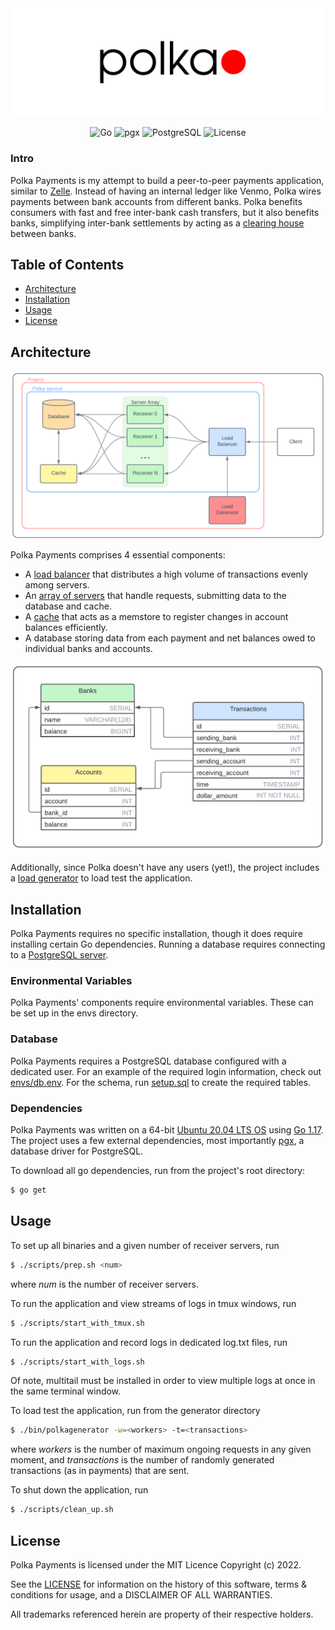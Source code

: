 <div align="center">
   <img alt="logo" src="files/logo.png">
</div>

<p align="center">
  <a>
    <img alt="Go" src="https://img.shields.io/badge/Go-1.17-lightblue">
  </a> 
  <a>
    <img alt="pgx" src="https://img.shields.io/badge/pgx-3.6.2-orange">
  </a> 
  <a>
    <img alt="PostgreSQL" src="https://img.shields.io/badge/PostgreSQL-12.9-green">
  </a> 
  <a>
    <img alt="License" src="https://img.shields.io/badge/License-MIT-red">
  </a>
</p>

### Intro

Polka Payments is my attempt to build a peer-to-peer payments application, similar to [Zelle](https://www.zellepay.com/). Instead of having an internal ledger like Venmo, Polka wires payments between bank accounts from different banks. Polka benefits consumers with fast and free inter-bank cash transfers, but it also benefits banks, simplifying inter-bank settlements by acting as a [clearing house](https://en.wikipedia.org/wiki/Clearing_house_(finance)) between banks.

## Table of Contents
- [Architecture](#Architecture)
- [Installation](#Installation)
- [Usage](#Usage)
- [License](#License)

## Architecture

<div align="center">
   <img alt="diagram" src="files/diagram2.png">
</div>

Polka Payments comprises 4 essential components: 
 - A [load balancer](https://github.com/sekerez/polka/tree/main/balancer) that distributes a high volume of transactions evenly among servers.
 - An [array of servers](https://github.com/sekerez/polka/tree/main/receiver) that handle requests, submitting data to the database and cache.
 - A [cache](https://github.com/sekerez/polka/tree/main/cache) that acts as a memstore to register changes in account balances efficiently. 
 - A database storing data from each payment and net balances owed to individual banks and accounts.

<div align="center">
   <img alt="schema" src="files/erd.png">
</div>

Additionally, since Polka doesn't have any users (yet!), the project includes a [load generator](https://github.com/sekerez/polka/tree/main/generator) to load test the application. 

## Installation

Polka Payments requires no specific installation, though it does require installing certain Go dependencies. Running a database requires connecting to a [PostgreSQL server](https://www.postgresql.org/). 

### Environmental Variables

Polka Payments' components require environmental variables. These can be set up in the envs directory.

### Database

Polka Payments requires a PostgreSQL database configured with a dedicated user. For an example of the required login information, check out [envs/db.env](https://github.com/sekerez/polka/blob/main/envs/db.env). For the schema, run [setup.sql](https://github.com/sekerez/polka/blob/main/receiver/src/dbstore/setup.sql) to create the required tables. 

### Dependencies

Polka Payments was written on a 64-bit [Ubuntu 20.04 LTS OS](https://releases.ubuntu.com/20.04/) using [Go 1.17](https://go.dev/doc/go1.17). The project uses a few external dependencies, most importantly [pgx](https://github.com/jackc/pgx), a database driver for PostgreSQL.

To download all go dependencies, run from the project's root directory:
```bash
$ go get 
```

## Usage

To set up all binaries and a given number of receiver servers, run
```bash
$ ./scripts/prep.sh <num>
```
where *num* is the number of receiver servers.

To run the application and view streams of logs in tmux windows, run
```bash
$ ./scripts/start_with_tmux.sh
```

To run the application and record logs in dedicated log.txt files, run
```bash
$ ./scripts/start_with_logs.sh
```
Of note, multitail must be installed in order to view multiple logs at once in the same terminal window.

To load test the application, run from the generator directory
```bash
$ ./bin/polkagenerator -w=<workers> -t=<transactions>
```
where *workers* is the number of maximum ongoing requests in any given moment, and *transactions* is the number of randomly generated transactions (as in payments) that are sent. 

To shut down the application, run
```bash
$ ./scripts/clean_up.sh
```

## License
Polka Payments is licensed under the MIT Licence Copyright (c) 2022.

See the [LICENSE](https://github.com/sekerez/polka/blob/main/LICENSE) for information on the history of this software, terms & conditions for usage, and a DISCLAIMER OF ALL WARRANTIES.

All trademarks referenced herein are property of their respective holders.
